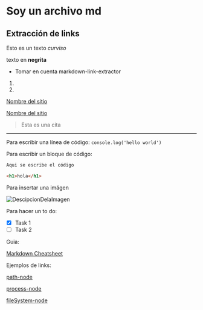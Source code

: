 # Soy un archivo md

## Extracción de links

Esto es un texto *curviso* 

texto en **negrita**

<!-- ul -->

* Tomar en cuenta markdown-link-extractor

<!-- li -->
1. 
2. 

[Nombre del sitio](AquíVaElEnlace)

[Nombre del sitio](AquíVaElEnlace "Esto es un texto previo")

>Esta es una cita

---

Para escribir una línea de código:
`console.log('hello world')`

Para escribir un bloque de código:

```javascript
Aqui se escribe el código
```


```html
<h1>hola</h1>
```

Para insertar una imágen

![DescipcionDelaImagen](AquiVaELLink-o-ruta)

Para hacer un to do:
* [x] Task 1
* [ ] Task 2

Guia:

[Markdown Cheatsheet](https://github.com/adam-p/markdown-here/wiki/Markdown-Cheatsheet)

Ejemplos de links:

[path-node](https://nodejs.org/docs/latest/api/path.html#pathisabsolutepath)

[process-node](https://nodejs.org/docs/latest/api/process.html#processargv)

[fileSystem-node](https://nodejs.org/api/fs.html#fspromiseslstatpath-options)
